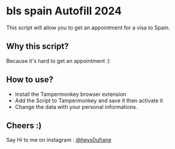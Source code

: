 # bls spain Autofill 2024

This script will allow you to get an appointment for a visa to Spain.

## Why this script?

Because it's hard to get an appointment :)

## How to use?

- Install the Tampermonkey browser extension
- Add the Script to Tampermonkey and save it then activate it
- Change the data with your personal informations.

## Cheers :)

Say Hi to me on instagram : [@heys0ufiane](https://www.instagram.com/heys0ufiane)
